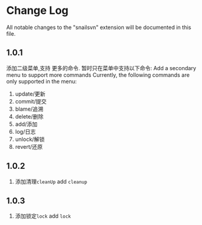 # Change Log

All notable changes to the "snailsvn" extension will be documented in this file.

## 1.0.1
添加二级菜单,支持 更多的命令. 暂时只在菜单中支持以下命令:
Add a secondary menu to support more commands Currently, the following commands are only supported in the menu:
  1. update/更新
  2. commit/提交
  3. blame/追溯
  4. delete/删除
  5. add/添加
  6. log/日志
  7. unlock/解锁
  8. revert/还原

## 1.0.2
  1. 添加清理`cleanUp`  add `cleanup`
## 1.0.3
  1. 添加锁定`lock` add `lock`